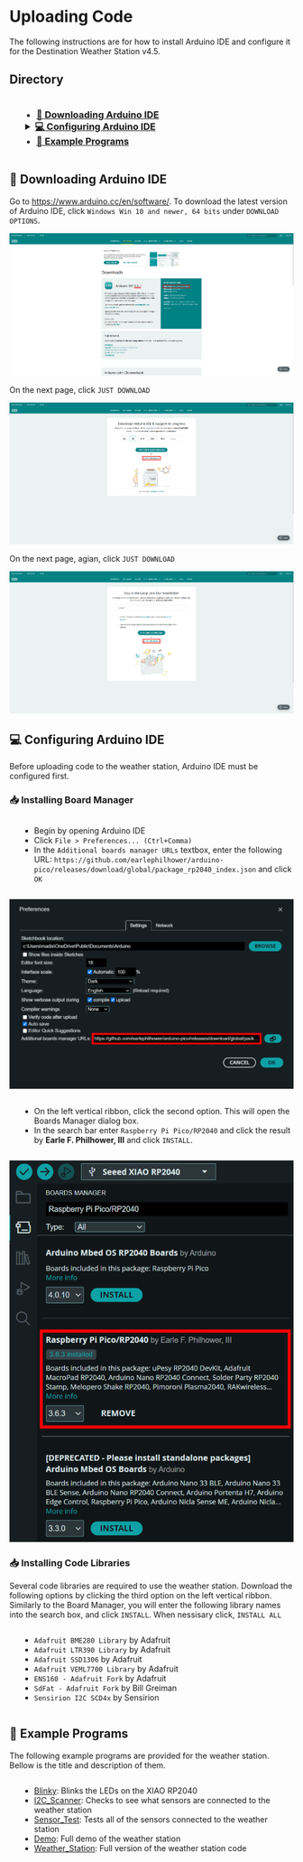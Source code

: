 # Uploading Code
The following instructions are for how to install Arduino IDE and configure it for the Destination Weather Station v4.5.

## Directory
[//]: # (Directory Links)
<h3>
    <ul>
    <li><a href="#💾-downloading-arduino-ide">💾 Downloading Arduino IDE</a></li>
    <details>
        <summary><a href="#💻-configuring-arduino-ide">💻 Configuring Arduino IDE</a></summary>
        <ul>
            <li><a href="#📥-installing-board-manager">📥 Installing Board Manager</a></li>
            <li><a href="#📥-installing-code-libraries">📥 Installing Code Libraries</a></li>
        </ul>
    </details>
    <li><a href="#👾-example-programs">👾 Example Programs</a></li>
    </ul>
</h3>

## 💾 Downloading Arduino IDE
Go to https://www.arduino.cc/en/software/. To download the latest version of Arduino IDE, click ```Windows Win 10 and newer, 64 bits``` under ```DOWNLOAD OPTIONS```.

![](assets/arduino-ide-download-page.png)

On the next page, click ```JUST DOWNLOAD```

![](assets/arduino-ide-just-download-1.png)

On the next page, agian, click ```JUST DOWNLOAD```

![](assets/arduino-ide-just-download-2.png)

## 💻 Configuring Arduino IDE
Before uploading code to the weather station, Arduino IDE must be configured first.

### 📥 Installing Board Manager
- Begin by opening Arduino IDE
- Click ```File > Preferences... (Ctrl+Comma)```
- In the ```Additional boards manager URLs``` textbox, enter the following URL: ```https://github.com/earlephilhower/arduino-pico/releases/download/global/package_rp2040_index.json``` and click ```OK```

![](assets/arduino-ide-preferences.png)

- On the left vertical ribbon, click the second option. This will open the Boards Manager dialog box.
- In the search bar enter ```Raspberry Pi Pico/RP2040``` and click the result by **Earle F. Philhower, III** and click ```INSTALL```.

![](assets/arduino-ide-boards-manager.png)

### 📥 Installing Code Libraries
Several code libraries are required to use the weather station. Download the following options by clicking the third option on the left vertical ribbon. Similarly to the Board Manager, you will enter the following library names into the search box, and click ```INSTALL```. When nessisary click, ```INSTALL ALL```

- ```Adafruit BME280 Library``` by Adafruit
- ```Adafruit LTR390 Library``` by Adafruit
- ```Adafruit SSD1306``` by Adafruit
- ```Adafruit VEML7700 Library``` by Adafruit
- ```ENS160 - Adafruit Fork``` by Adafruit
- ```SdFat - Adafruit Fork``` by Bill Greiman
- ```Sensirion I2C SCD4x``` by Sensirion

## 👾 Example Programs
The following example programs are provided for the weather station. Bellow is the title and description of them.

- [Blinky](../software/Blinky/Blinky.ino): Blinks the LEDs on the XIAO RP2040
- [I2C_Scanner](../software//I2C_Scanner/I2C_Scanner.ino): Checks to see what sensors are connected to the weather station
- [Sensor_Test](../software/Sensor_Test/Sensor_Test.ino): Tests all of the sensors connected to the weather station
- [Demo](../software/Demo/Demo.ino): Full demo of the weather station
- [Weather_Station](): Full version of the weather station code

<style>
    ul {
        margin-left: 20px; /* or padding-left: 0; */
        display: inline-block; /* Ensures the link and bullet are aligned */
    }

    details {
        margin-left: -20px; /* or padding-left: 0; */
        display: inline-block; /* Ensures the link and bullet are aligned */
    }
</style>